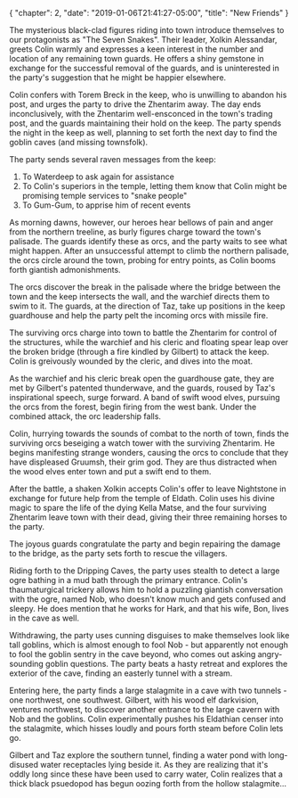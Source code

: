 {
    "chapter": 2,
    "date": "2019-01-06T21:41:27-05:00",
    "title": "New Friends"
}

The mysterious black-clad figures riding into town introduce themselves to our protagonists as "The Seven Snakes". Their leader, Xolkin Alessandar, greets Colin warmly and expresses a keen interest in the number and location of any remaining town guards. He offers a shiny gemstone in exchange for the successful removal of the guards, and is uninterested in the party's suggestion that he might be happier elsewhere.

Colin confers with Torem Breck in the keep, who is unwilling to abandon his post, and urges the party to drive the Zhentarim away. The day ends inconclusively, with the Zhentarim well-ensconced in the town's trading post, and the guards maintaining their hold on the keep. The party spends the night in the keep as well, planning to set forth the next day to find the goblin caves (and missing townsfolk).

The party sends several raven messages from the keep:

1. To Waterdeep to ask again for assistance
2. To Colin's superiors in the temple, letting them know that Colin might be promising temple services to "snake people"
3. To Gum-Gum, to apprise him of recent events

As morning dawns, however, our heroes hear bellows of pain and anger from the northern treeline, as burly figures charge toward the town's palisade. The guards identify these as orcs, and the party waits to see what might happen. After an unsuccessful attempt to climb the northern palisade, the orcs circle around the town, probing for entry points, as Colin booms forth giantish admonishments.

The orcs discover the break in the palisade where the bridge between the town and the keep intersects the wall, and the warchief directs them to swim to it. The guards, at the direction of Taz, take up positions in the keep guardhouse and help the party pelt the incoming orcs with missile fire.

The surviving orcs charge into town to battle the Zhentarim for control of the structures, while the warchief and his cleric and floating spear leap over the broken bridge (through a fire kindled by Gilbert) to attack the keep. Colin is greivously wounded by the cleric, and dives into the moat.

As the warchief and his cleric break open the guardhouse gate, they are met by Gilbert's patented thunderwave, and the guards, roused by Taz's inspirational speech, surge forward. A band of swift wood elves, pursuing the orcs from the forest, begin firing from the west bank. Under the combined attack, the orc leadership falls.

Colin, hurrying towards the sounds of combat to the north of town, finds the surviving orcs beseiging a watch tower with the surviving Zhentarim. He begins manifesting strange wonders, causing the orcs to conclude that they have displeased Gruumsh, their grim god. They are thus distracted when the wood elves enter town and put a swift end to them.

After the battle, a shaken Xolkin accepts Colin's offer to leave Nightstone in exchange for future help from the temple of Eldath. Colin uses his divine magic to spare the life of the dying Kella Matse, and the four surviving Zhentarim leave town with their dead, giving their three remaining horses to the party.

The joyous guards congratulate the party and begin repairing the damage to the bridge, as the party sets forth to rescue the villagers.

Riding forth to the Dripping Caves, the party uses stealth to detect a large ogre bathing in a mud bath through the primary entrance. Colin's thaumaturgical trickery allows him to hold a puzzling giantish conversation with the ogre, named Nob, who doesn't know much and gets confused and sleepy. He does mention that he works for Hark, and that his wife, Bon, lives in the cave as well.

Withdrawing, the party uses cunning disguises to make themselves look like tall goblins, which is almost enough to fool Nob - but apparently not enough to fool the goblin sentry in the cave beyond, who comes out asking angry-sounding goblin questions. The party beats a hasty retreat and explores the exterior of the cave, finding an easterly tunnel with a stream.

Entering here, the party finds a large stalagmite in a cave with two tunnels - one northwest, one southwest. Gilbert, with his wood elf darkvision, ventures northwest, to discover another entrance to the large cavern with Nob and the goblins. Colin experimentally pushes his Eldathian censer into the stalagmite, which hisses loudly and pours forth steam before Colin lets go.

Gilbert and Taz explore the southern tunnel, finding a water pond with long-disused water receptacles lying beside it. As they are realizing that it's oddly long since these have been used to carry water, Colin realizes that a thick black psuedopod has begun oozing forth from the hollow stalagmite...